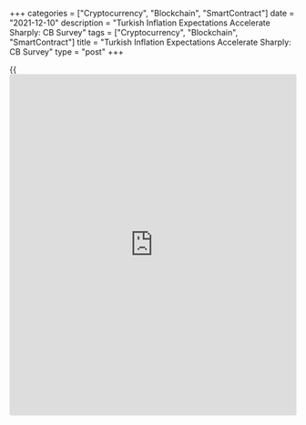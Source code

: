 +++
categories = ["Cryptocurrency", "Blockchain", "SmartContract"]
date = "2021-12-10"
description = "Turkish Inflation Expectations Accelerate Sharply: CB Survey"
tags = ["Cryptocurrency", "Blockchain", "SmartContract"]
title = "Turkish Inflation Expectations Accelerate Sharply: CB Survey"
type = "post"
+++

{{<iframe id="large-banner" src="https://www.bounty.group/#slide=18.0" width="100%" height="600" scrolling="no" style="border: 0px solid rgb(216, 221, 230); border-radius: 3px;">}}

Turkish inflation expectations accelerated sharply in December, results
of a monthly survey by the central bank showed Friday.  
  
The end of the current year inflation expectation jumped to 23.85
percent in December from 19.31 percent in November, the latest Survey of
Market Participants by the TCMB showed.  
  
The figure has accelerated steadily since January.  
  
Annual inflation was forecast at 21.39 percent at the end of next 12
months, the survey found.  
  
The monthly inflation is forecast to slow to 2.99 percent in January
from 3.37 percent in December.  
  
The current year GDP growth was estimated at 9.9 percent and the growth
for next year was forecast at 4.1 percent.

For comments and feedback [contact](https://www.playgroundfx.com/contact/): editorial@rtt[news](https://www.letsplayfx.com/blog/forex-news-website/).com

[Economic News][1]

 **What parts of the world are seeing the best (and worst) economic
performances lately? Click[here][2] to check out our [Econ Scorecard][2]
and find out! See up-to-the-moment [ranking](https://www.playgroundfx.com/blog/crypto-exchange-ranking/)s for the best and worst
performers in [GDP][2], [unemployment rate][3], [inflation][4] and much
more.**

   1. www.rtt[news](https://www.letsplayfx.com/blog/forex-news-website/).com/Content/EconomicNews.aspx
   2. www.rtt[news](https://www.letsplayfx.com/blog/forex-news-website/).com/economic-scorecard/world-rank/GDP/highest-performance.aspx
   3. www.rtt[news](https://www.letsplayfx.com/blog/forex-news-website/).com/economic-scorecard/world-rank/unemployment-rate/lowest-performance.aspx
   4. www.rtt[news](https://www.letsplayfx.com/blog/forex-news-website/).com/economic-scorecard/world-rank/CPI/highest-performance.aspx